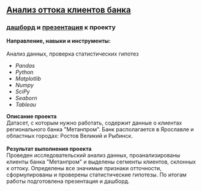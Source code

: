 ## [Анализ оттока клиентов банка](https://github.com/OrlovaD/Portfolio/blob/main/Main%20graduation%20Project%20-%20Bank%20analysis/15_final_MAIN_project.ipynb)
### [дашборд](https://public.tableau.com/views/bank_16965039284840/sheet1?:language=en-US&publish=yes&:display_count=n&:origin=viz_share_link) и [презентация](https://github.com/OrlovaD/Portfolio/blob/main/Main%20graduation%20Project%20-%20Bank%20analysis/grad_bank_preza.pdf) к проекту

**Направление, навыки и инструменты:** <br />
<br />Анализ данных, проверка статистических гипотез
* _Pandas_
* _Python_
* _Matplotlib_
* _Numpy_
* _SciPy_
* _Seaborn_
* _Tableau_<br />

**Описание проекта**<br />
Датасет, с которым нужно работать, содержит данные о клиентах регионального банка "Метанпром". Банк располагается в Ярославле и областных городах: Ростов Великий и Рыбинск. <br />
<br />**Результат выполнения проекта**<br />
Проведен исследовательский анализ данных, проанализированы клиенты банка "Метанпром" и выделены сегменты клиентов, склонных к оттоку. Определены все значимые признаки отточности, сформулированы и проверены статистические гипотезы. По итогам работы подготовлена презентация и дашборд.
